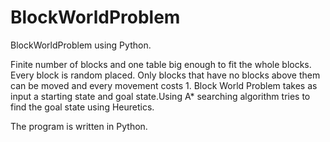 # BlockWorldProblem
BlockWorldProblem using Python.

Finite number of blocks and one table big enough to fit the whole blocks. Every block is random placed. Only blocks that have no blocks above them can be moved and every movement costs 1. Block World Problem takes as input a starting state and goal state.Using A* searching algorithm tries to find the goal state using Heuretics.

The program is written in Python.
